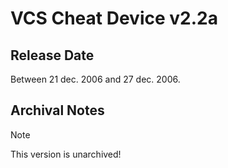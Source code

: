 # VCS Cheat Device v2.2a

## Release Date
Between 21 dec. 2006 and 27 dec. 2006.

## Archival Notes
> [!NOTE]
> This version is unarchived!